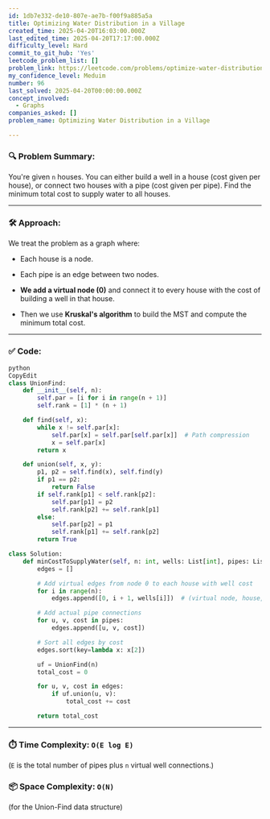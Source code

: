 ```yaml
---
id: 1db7e332-de10-807e-ae7b-f00f9a885a5a
title: Optimizing Water Distribution in a Village
created_time: 2025-04-20T16:03:00.000Z
last_edited_time: 2025-04-20T17:17:00.000Z
difficulty_level: Hard
commit_to_git_hub: 'Yes'
leetcode_problem_list: []
problem_link: https://leetcode.com/problems/optimize-water-distribution-in-a-village/
my_confidence_level: Meduim
number: 96
last_solved: 2025-04-20T00:00:00.000Z
concept_involved:
  - Graphs
companies_asked: []
problem_name: Optimizing Water Distribution in a Village

---
```


### 🔍 **Problem Summary:**

You're given `n` houses. You can either build a well in a house (cost given per house), or connect two houses with a pipe (cost given per pipe). Find the minimum total cost to supply water to all houses.

***

### 🛠️ **Approach:**

We treat the problem as a graph where:

*   Each house is a node.

*   Each pipe is an edge between two nodes.

*   **We add a virtual node (0)** and connect it to every house with the cost of building a well in that house.

*   Then we use **Kruskal's algorithm** to build the MST and compute the minimum total cost.

***

### ✅ **Code:**

```python
python
CopyEdit
class UnionFind:
    def __init__(self, n):
        self.par = [i for i in range(n + 1)]
        self.rank = [1] * (n + 1)

    def find(self, x):
        while x != self.par[x]:
            self.par[x] = self.par[self.par[x]]  # Path compression
            x = self.par[x]
        return x

    def union(self, x, y):
        p1, p2 = self.find(x), self.find(y)
        if p1 == p2:
            return False
        if self.rank[p1] < self.rank[p2]:
            self.par[p1] = p2
            self.rank[p2] += self.rank[p1]
        else:
            self.par[p2] = p1
            self.rank[p1] += self.rank[p2]
        return True

class Solution:
    def minCostToSupplyWater(self, n: int, wells: List[int], pipes: List[List[int]]) -> int:
        edges = []

        # Add virtual edges from node 0 to each house with well cost
        for i in range(n):
            edges.append([0, i + 1, wells[i]])  # (virtual node, house, cost)

        # Add actual pipe connections
        for u, v, cost in pipes:
            edges.append([u, v, cost])

        # Sort all edges by cost
        edges.sort(key=lambda x: x[2])

        uf = UnionFind(n)
        total_cost = 0

        for u, v, cost in edges:
            if uf.union(u, v):
                total_cost += cost

        return total_cost


```

***

### ⏱️ **Time Complexity:** `O(E log E)`

(`E` is the total number of pipes plus `n` virtual well connections.)

### 📦 **Space Complexity:** `O(N)`

(for the Union-Find data structure)
